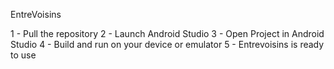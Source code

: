 EntreVoisins

1 - Pull the repository 
2 - Launch Android Studio 
3 - Open Project in Android Studio 
4 - Build and run on your device or emulator 
5 - Entrevoisins is ready to use
